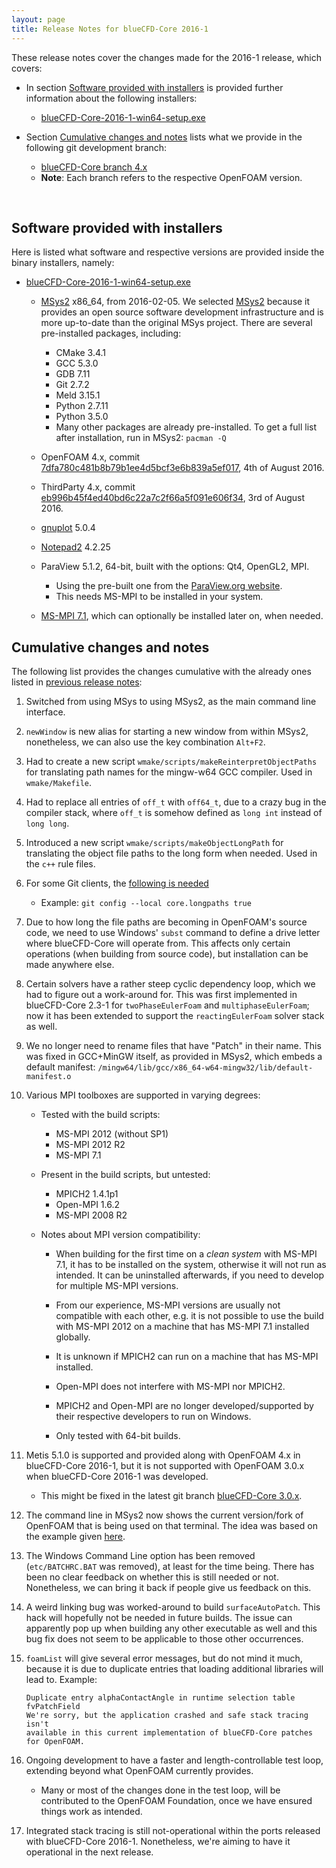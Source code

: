 ```yaml
---
layout: page
title: Release Notes for blueCFD-Core 2016-1
---
```


These release notes cover the changes made for the 2016-1 release, which covers:

  * In section [Software provided with installers](software-provided-with-installers)
  is provided further information about the following installers:
  
      * [blueCFD-Core-2016-1-win64-setup.exe](https://github.com/blueCFD/Core/releases/tag/blueCFD-Core-2016-1)

  * Section [Cumulative changes and notes](#cumulative-changes-and-notes)
  lists what we provide in the following git development branch:

      * [blueCFD-Core branch 4.x](https://github.com/blueCFD/OpenFOAM-dev/tree/blueCFD-Core-4.x)
      * **Note**: Each branch refers to the respective OpenFOAM version.

<br>

## Software provided with installers

Here is listed what software and respective versions are provided inside the
binary installers, namely:

  * [blueCFD-Core-2016-1-win64-setup.exe](https://github.com/blueCFD/Core/releases/tag/blueCFD-Core-2016-1)

      * [MSys2](http://msys2.github.io/) x86_64, from 2016-02-05.
      We selected [MSys2](http://msys2.github.io/) because it provides an open
      source software development infrastructure and is more up-to-date than
      the original MSys project. There are several pre-installed packages,
      including:
          * CMake 3.4.1
          * GCC 5.3.0
          * GDB 7.11
          * Git 2.7.2
          * Meld 3.15.1
          * Python 2.7.11
          * Python 3.5.0
          * Many other packages are already pre-installed. To get a full list
          after installation, run in MSys2: `pacman -Q`

      * OpenFOAM 4.x, commit
      [7dfa780c481b8b79b1ee4d5bcf3e6b839a5ef017](https://github.com/OpenFOAM/OpenFOAM-4.x/commits/7dfa780c481b8b79b1ee4d5bcf3e6b839a5ef017),
      4th of August 2016.

      * ThirdParty 4.x, commit
      [eb996b45f4ed40bd6c22a7c2f66a5f091e606f34](https://github.com/OpenFOAM/ThirdParty-4.x/commits/eb996b45f4ed40bd6c22a7c2f66a5f091e606f34),
      3rd of August 2016.

      * [gnuplot](https://sourceforge.net/projects/gnuplot/files/gnuplot/5.0.4/) 5.0.4

      * [Notepad2](http://www.flos-freeware.ch/notepad2.html) 4.2.25

      * ParaView 5.1.2, 64-bit, built with the options: Qt4, OpenGL2, MPI.
          * Using the pre-built one from the [ParaView.org website](http://www.paraview.org/download/).
          * This needs MS-MPI to be installed in your system.

      * [MS-MPI 7.1](https://www.microsoft.com/en-us/download/details.aspx?id=52981),
      which can optionally be installed later on, when needed.


## Cumulative changes and notes

The following list provides the changes cumulative with the already ones listed
in [previous release notes](http://joomla.bluecape.com.pt/index.php?option=com_mamblog&Itemid=43&task=show&action=view&id=66):

  1. Switched from using MSys to using MSys2, as the main command line interface.

  2. `newWindow` is new alias for starting a new window from within MSys2,
  nonetheless, we can also use the key combination `Alt+F2`.

  3. Had to create a new script `wmake/scripts/makeReinterpretObjectPaths` for
  translating path names for the mingw-w64 GCC compiler. Used in `wmake/Makefile`.

  4. Had to replace all entries of `off_t` with `off64_t`, due to a crazy bug
  in the compiler stack, where `off_t` is somehow defined as `long int` instead
  of `long long`.

  5. Introduced a new script `wmake/scripts/makeObjectLongPath` for translating
  the object file paths to the long form when needed. Used in the `c++` rule
  files.

  6. For some Git clients, the [following is needed](https://github.com/msysgit/msysgit/wiki/Git-cannot-create-a-file-or-directory-with-a-long-path)

      * Example: `git config --local core.longpaths true`

  7. Due to how long the file paths are becoming in OpenFOAM's source code, we
  need to use Windows' `subst` command to define a drive letter where
  blueCFD-Core will operate from. This affects only certain operations (when
  building from source code), but installation can be made anywhere else.

  8. Certain solvers have a rather steep cyclic dependency loop, which we had
  to figure out a work-around for. This was first implemented in blueCFD-Core
  2.3-1 for `twoPhaseEulerFoam` and `multiphaseEulerFoam`; now it has been
  extended to support the `reactingEulerFoam` solver stack as well.

  9. We no longer need to rename files that have "Patch" in their name. This was
  fixed in GCC+MinGW itself, as provided in MSys2, which embeds a default manifest:
  `/mingw64/lib/gcc/x86_64-w64-mingw32/lib/default-manifest.o`

  10. Various MPI toolboxes are supported in varying degrees:

      * Tested with the build scripts:
          * MS-MPI 2012 (without SP1)
          * MS-MPI 2012 R2
          * MS-MPI 7.1

      * Present in the build scripts, but untested:
          * MPICH2 1.4.1p1
          * Open-MPI 1.6.2
          * MS-MPI 2008 R2

      * Notes about MPI version compatibility:
          * When building for the first time on a _clean system_ with MS-MPI 7.1, it
          has to be installed on the system, otherwise it will not run as intended.
          It can be uninstalled afterwards, if you need to develop for multiple
          MS-MPI versions.

          * From our experience, MS-MPI versions are usually not compatible with
          each other, e.g. it is not possible to use the build with MS-MPI 2012 on
          a machine that has MS-MPI 7.1 installed globally.
          
          * It is unknown if MPICH2 can run on a machine that has MS-MPI installed.

          * Open-MPI does not interfere with MS-MPI nor MPICH2.

          * MPICH2 and Open-MPI are no longer developed/supported by their
          respective developers to run on Windows.

          * Only tested with 64-bit builds.

  11. Metis 5.1.0 is supported and provided along with OpenFOAM 4.x in
  blueCFD-Core 2016-1, but it is not supported with OpenFOAM 3.0.x when
  blueCFD-Core 2016-1 was developed.

      * This might be fixed in the latest git branch
      [blueCFD-Core 3.0.x](https://github.com/blueCFD/OpenFOAM-dev/tree/blueCFD-Core-3.0.x).

  12. The command line in MSys2 now shows the current version/fork of OpenFOAM
  that is being used on that terminal. The idea was based on the example given
  [here](https://openfoamwiki.net/index.php/Tip/Foam_version_in_shell_prompt).

  13. The Windows Command Line option has been removed (`etc/BATCHRC.BAT` was
  removed), at least for the time being. There has been no clear feedback on
  whether this is still needed or not. Nonetheless, we can bring it back if
  people give us feedback on this.

  14. A weird linking bug was worked-around to build `surfaceAutoPatch`.
  This hack will hopefully not be needed in future builds. The issue can
  apparently pop up when building any other executable as well and this bug fix
  does not seem to be applicable to those other occurrences.

  15. `foamList` will give several error messages, but do not mind it much,
  because it is due to duplicate entries that loading additional libraries will
  lead to. Example:

      ```
      Duplicate entry alphaContactAngle in runtime selection table fvPatchField
      We're sorry, but the application crashed and safe stack tracing isn't
      available in this current implementation of blueCFD-Core patches for OpenFOAM.
      ```

  16. Ongoing development to have a faster and length-controllable test loop,
  extending beyond what OpenFOAM currently provides.

      * Many or most of the changes done in the test loop, will be contributed to
      the OpenFOAM Foundation, once we have ensured things work as intended.

  17. Integrated stack tracing is still not-operational within the ports released
  with blueCFD-Core 2016-1. Nonetheless, we're aiming to have it operational in
  the next release.
